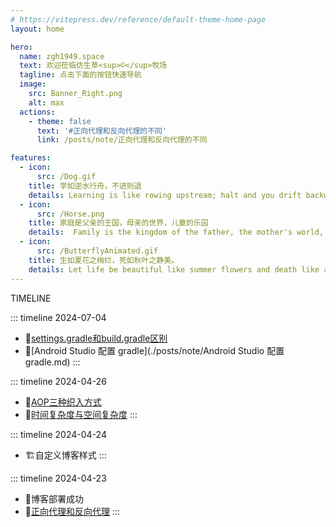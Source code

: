```yaml
---
# https://vitepress.dev/reference/default-theme-home-page
layout: home

hero:
  name: zgh1949.space
  text: 欢迎莅临仿生草<sup>©</sup>牧场
  tagline: 点击下面的按钮快速导航
  image:
    src: Banner_Right.png
    alt: max
  actions:
    - theme: false
      text: '#正向代理和反向代理的不同'
      link: /posts/note/正向代理和反向代理的不同

features:
  - icon:
      src: /Dog.gif
    title: 学如逆水行舟，不进则退
    details: Learning is like rowing upstream; halt and you drift backwards
  - icon:
      src: /Horse.png
    title: 家庭是父亲的王国，母亲的世界，儿童的乐园
    details:  Family is the kingdom of the father, the mother's world, children's paradise.
  - icon:
      src: /ButterflyAnimated.gif
    title: 生如夏花之绚烂，死如秋叶之静美。
    details: Let life be beautiful like summer flowers and death like autumn leaves.
---
```

<span class="timeline-text">TIMELINE</span>

::: timeline 2024-07-04
- 📄[settings.gradle和build.gradle区别](./posts/note/settings.gradle和build.gradle区别.md)
- 📄[Android Studio 配置 gradle](./posts/note/Android Studio 配置 gradle.md)
:::

::: timeline 2024-04-26
- 📄[AOP三种织入方式](./posts/note/AOP三种织入方式.md)
- 📄[时间复杂度与空间复杂度](./posts/note/时间复杂度与空间复杂度.md)
:::

::: timeline 2024-04-24
- 🏗️自定义博客样式
:::

::: timeline 2024-04-23
- 🚩博客部署成功
- 📄[正向代理和反向代理](./posts/note/反向代理与正向代理.md)
:::

